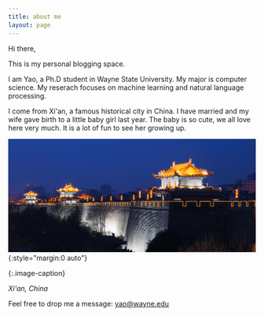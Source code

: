 ```yaml
---
title: about me
layout: page
---
```


Hi there,

This is my personal blogging space. 


I am Yao, a Ph.D student in Wayne State University. My major is computer science. My reserach focuses on machine learning and natural language processing. 

I come from Xi'an, a famous historical city in China. I have married and my wife gave birth to a little baby girl last year. The baby is so cute, we all love here very much. It is a lot of fun to see her growing up. 

![picture](../assets/images/xian.png){:style="margin:0 auto"}

{:.image-caption}

*Xi'an, China*



Feel free to drop me a message: yao@wayne.edu


